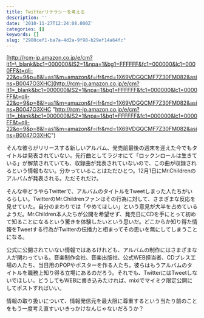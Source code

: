 ```yaml
---
title: Twitterリテラシーを考える
description: ''
date: '2010-11-27T12:24:08.000Z'
categories: []
keywords: []
slug: "2980cef1-ba7a-4d2a-9f98-b29ef14a64fc"
---
```

[http://rcm-jp.amazon.co.jp/e/cm?lt1=\_blank&bc1=000000&IS2=1&npa=1&bg1=FFFFFF&fc1=000000&lc1=0000FF&t=qli-22&o=9&p=8&l=as1&m=amazon&f=ifr&md=1X69VDGQCMF7Z30FM082&asins=B0047O3XHC](http://rcm-jp.amazon.co.jp/e/cm?lt1=_blank&bc1=000000&IS2=1&npa=1&bg1=FFFFFF&fc1=000000&lc1=0000FF&t=qli-22&o=9&p=8&l=as1&m=amazon&f=ifr&md=1X69VDGQCMF7Z30FM082&asins=B0047O3XHC "http://rcm-jp.amazon.co.jp/e/cm?lt1=_blank&bc1=000000&IS2=1&npa=1&bg1=FFFFFF&fc1=000000&lc1=0000FF&t=qli-22&o=9&p=8&l=as1&m=amazon&f=ifr&md=1X69VDGQCMF7Z30FM082&asins=B0047O3XHC")

そんな彼らがリリースする新しいアルバム、発売前最後の週末を迎えた今でもタイトルは発表されていない。先行曲としてラジオにて「ロックンロールは生きている」が解禁されていても、収録曲が発表されていないので、この曲が収録されるという情報もない。分かっていることはただひとつ。12月1日にMr.Childrenのアルバムが発表される。ただそれだけ。

そんな中どうやらTwitterで、アルバムのタイトルをTweetしまった人たちがいるらしい。TwitterのMr.Childrenファンはその行為に対して、さまざまな反応を見せていた。自分のまわりでは「やめてほしい」という意見が大半を占めているようだ。Mr.Children本人たちが公開を希望せず、発売日にCDを手にとって初めて知ることになるという驚きを体験したいという思いだ。どこからか知り得た情報をTweetする行為がTwitterの伝播力と相まってその思いを無にしてしまうことになる。

公式に公開されていない情報ではあるけれども、アルバムの制作にはさまざまな人が関わっている。音楽制作会社、音楽出版社、公式WEB担当者、CDプレス工場の人たち、当日用のPOPやポスターを作る人たち。彼らはもうアルバムのタイトルを職務上知り得る立場にあるのだろう。それでも、TwitterにはTweetしないでほしい。どうしてもWEBに書き込みたければ、mixiでマイミク限定公開にしてポストすればいい。

情報の取り扱いについて、情報発信元を最大限に尊重するという当たり前のことをもう一度考え直すいいきっかけなんじゃないだろうか？